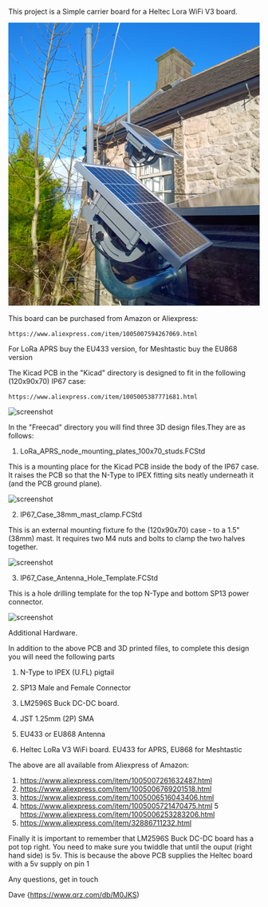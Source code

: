 This project is a Simple carrier board for a Heltec Lora WiFi V3 board.

![screenshot](Piccies/Screenshot_2025-02-25_17-19-51.png)

This board can be purchased from Amazon or Aliexpress:

	https://www.aliexpress.com/item/1005007594267069.html

For LoRa APRS buy the EU433 version, for Meshtastic buy the EU868 version

The Kicad PCB in the "Kicad" directory is designed to fit in the following (120x90x70) IP67 case:

	https://www.aliexpress.com/item/1005005387771681.html

![screenshot](Piccies/Screenshot_2024-07-29_15-08-30.png)

In the "Freecad" directory you will find three 3D design files.They are as follows:

1. LoRa_APRS_node_mounting_plates_100x70_studs.FCStd

This is a mounting place for the Kicad PCB inside the body of the IP67 case. It raises the PCB so that the N-Type to IPEX fitting sits neatly underneath it (and the PCB ground plane).

![screenshot](Piccies/Screenshot_2025-01-28_17-36-13.png)

2. IP67_Case_38mm_mast_clamp.FCStd

This is an external mounting fixture fo the (120x90x70) case - to a 1.5" (38mm) mast. It requires two M4 nuts and bolts to clamp the two halves together.

![screenshot](Piccies/Screenshot_2025-01-28_17-37-16.png)


3. IP67_Case_Antenna_Hole_Template.FCStd

This is a hole drilling template for the top N-Type and bottom SP13 power connector.

![screenshot](Piccies/Screenshot_2025-01-28_17-37-45.png)

Additional Hardware.

In addition to the above PCB and 3D printed files, to complete this design you will need the following parts

1. N-Type to IPEX (U.FL) pigtail

2. SP13 Male and Female Connector

3. LM2596S Buck DC-DC board.

4. JST 1.25mm (2P) SMA

5. EU433 or EU868 Antenna

6. Heltec LoRa V3 WiFi board. EU433 for APRS, EU868 for Meshtastic

The above are all available from Aliexpress of Amazon:

1. https://www.aliexpress.com/item/1005007261632487.html
2. https://www.aliexpress.com/item/1005006769201518.html
3. https://www.aliexpress.com/item/1005006516043406.html
4. https://www.aliexpress.com/item/1005005721470475.html
5  https://www.aliexpress.com/item/1005006253283206.html
6. https://www.aliexpress.com/item/32886711232.html


Finally it is important to remember that LM2596S Buck DC-DC board has a pot top right. You need to make sure you twiddle that until the ouput (right hand side) is 5v. This is because the above PCB supplies the Heltec board with a 5v supply on pin 1

Any questions, get in touch

Dave {https://www.qrz.com/db/M0JKS)
